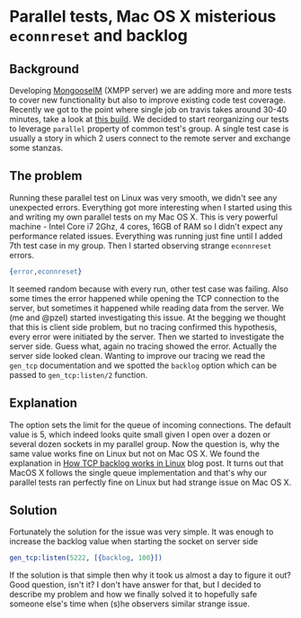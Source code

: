 # Parallel tests, Mac OS X misterious `econnreset` and backlog

## Background

Developing [MongooseIM](https://github.com/esl/MongooseIM) (XMPP server) we are adding more and more tests to cover new functionality
but also to improve existing code test coverage. Recently we got to the point
where single job on travis takes around 30-40 minutes, take a look at [this build](https://travis-ci.org/esl/MongooseIM/builds/117928318).
We decided to start reorganizing our tests to leverage `parallel` property
of common test's group. A single test case is usually a story in which 2 users connect
to the remote server and exchange some stanzas.

## The problem

Running these parallel test on Linux was very smooth, we didn't see any unexpected errors.
Everything got more interesting when I started using this and writing my own parallel tests on my Mac OS X.
This is very powerful machine - Intel Core i7 2Ghz, 4 cores, 16GB of RAM
so I didn't expect any performance related issues. Everything was running just fine
until I added 7th test case in my group. Then I started observing strange
`econnreset` errors.

```erlang
{error,econnreset}
```

It seemed random because with every run, other test case was failing.
Also some times the error happened while opening the TCP connection to the server,
but sometimes it happened while reading data from the server. We (me and @pzel)
started investigating this issue. At the begging we thought that this is client
side problem, but no tracing confirmed this hypothesis, every error were
initiated by the server. Then we started to investigate the server side.
Guess what, again no tracing showed the error. Actually the server side looked clean.
Wanting to improve our tracing we read the `gen_tcp` documentation and we spotted the `backlog`
option which can be passed to `gen_tcp:listen/2` function.

## Explanation

The option sets the limit for the queue of incoming connections. The default value is 5, which indeed looks
quite small given I open over a dozen or several dozen sockets in my parallel group.
Now the question is, why the same value works fine on Linux but not on Mac OS X.
We found the explanation in [How TCP backlog works in Linux](http://veithen.github.io/2014/01/01/how-tcp-backlog-works-in-linux.html) blog post.
It turns out that MacOS X follows the single queue implementation and that's why our parallel tests
ran perfectly fine on Linux but had strange issue on Mac OS X.

## Solution

Fortunately the solution for the issue was very simple. It was enough to
increase the backlog value when starting the socket on server side
```erlang
gen_tcp:listen(5222, [{backlog, 100}])
```

If the solution is that simple then why it took us almost a day to figure it out? Good question, isn't it?
I don't have answer for that, but I decided to describe my problem and how we finally solved it
to hopefully safe someone else's time when (s)he observers similar strange issue.
